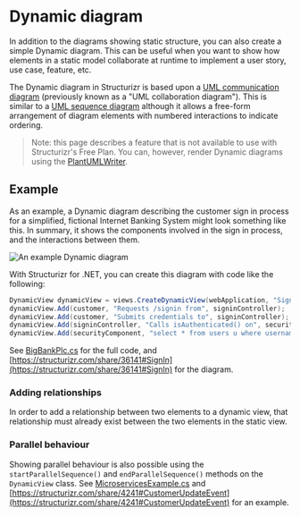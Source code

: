 # Dynamic diagram

In addition to the diagrams showing static structure, you can also create a simple Dynamic diagram. This can be useful when you want to show how elements in a static model collaborate at runtime to implement a user story, use case, feature, etc.

The Dynamic diagram in Structurizr is based upon a [UML communication diagram](https://en.wikipedia.org/wiki/Communication_diagram) (previously known as a "UML collaboration diagram"). This is similar to a [UML sequence diagram](https://en.wikipedia.org/wiki/Sequence_diagram) although it allows a free-form arrangement of diagram elements with numbered interactions to indicate ordering.

> Note: this page describes a feature that is not available to use with Structurizr's Free Plan. You can, however, render Dynamic diagrams using the [PlantUMLWriter](plantuml.md).

## Example

As an example, a Dynamic diagram describing the customer sign in process for a simplified, fictional Internet Banking System might look something like this. In summary, it shows the components involved in the sign in process, and the interactions between them.

![An example Dynamic diagram](images/dynamic-diagram-1.png)

With Structurizr for .NET, you can create this diagram with code like the following:

```c#
DynamicView dynamicView = views.CreateDynamicView(webApplication, "SignIn", "Summarises how the sign in feature works.");
dynamicView.Add(customer, "Requests /signin from", signinController);
dynamicView.Add(customer, "Submits credentials to", signinController);
dynamicView.Add(signinController, "Calls isAuthenticated() on", securityComponent);
dynamicView.Add(securityComponent, "select * from users u where username = ?", database);
```

See [BigBankPlc.cs](https://github.com/structurizr/dotnet/blob/master/AtlasEngine.Modelling.C5.Examples/BigBankPlc.cs) for the full code, and [https://structurizr.com/share/36141#SignIn](https://structurizr.com/share/36141#SignIn) for the diagram.

### Adding relationships

In order to add a relationship between two elements to a dynamic view, that relationship must already exist between the two elements in the static view.

### Parallel behaviour

Showing parallel behaviour is also possible using the ```startParallelSequence()``` and ```endParallelSequence()``` methods on the ```DynamicView``` class. See [MicroservicesExample.cs](https://github.com/structurizr/dotnet/blob/master/AtlasEngine.Modelling.C5.Examples/MicroservicesExample.cs) and [https://structurizr.com/share/4241#CustomerUpdateEvent](https://structurizr.com/share/4241#CustomerUpdateEvent) for an example.